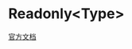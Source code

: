 # Readonly\<Type\>

[官方文档](https://www.typescriptlang.org/docs/handbook/utility-types.html#readonlytype)